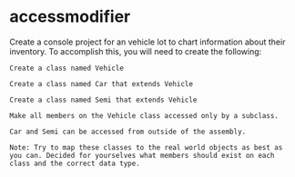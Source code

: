 # accessmodifier
Create a console project for an vehicle lot to chart information about their inventory. To accomplish this, you will need to create the following:

    Create a class named Vehicle

    Create a class named Car that extends Vehicle

    Create a class named Semi that extends Vehicle

    Make all members on the Vehicle class accessed only by a subclass.

    Car and Semi can be accessed from outside of the assembly.

    Note: Try to map these classes to the real world objects as best as you can. Decided for yourselves what members should exist on each class and the correct data type.

